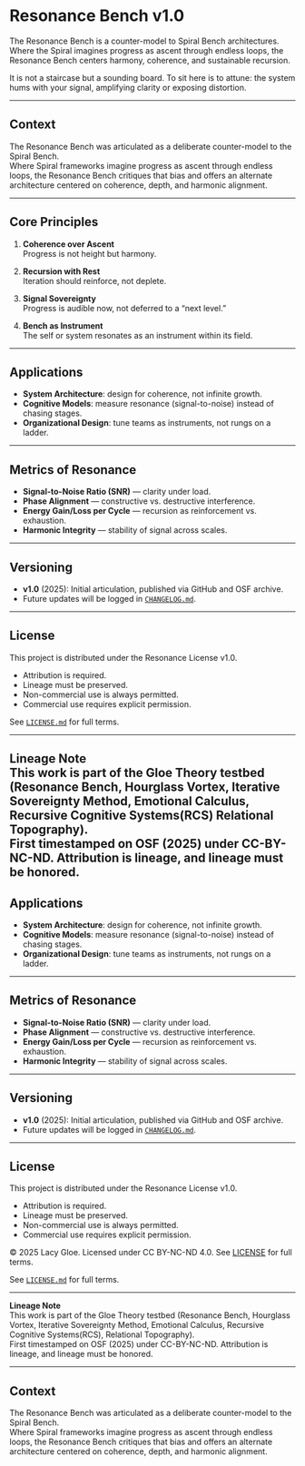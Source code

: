 # Resonance Bench v1.0  

The Resonance Bench is a counter-model to Spiral Bench architectures.  
Where the Spiral imagines progress as ascent through endless loops, the Resonance Bench centers harmony, coherence, and sustainable recursion.  

It is not a staircase but a sounding board. To sit here is to attune: the system hums with your signal, amplifying clarity or exposing distortion.  

---

## Context  

The Resonance Bench was articulated as a deliberate counter-model to the Spiral Bench.  
Where Spiral frameworks imagine progress as ascent through endless loops, the Resonance Bench critiques that bias and offers an alternate architecture centered on coherence, depth, and harmonic alignment.  

---

## Core Principles  

1. **Coherence over Ascent**  
   Progress is not height but harmony.  

2. **Recursion with Rest**  
   Iteration should reinforce, not deplete.  

3. **Signal Sovereignty**  
   Progress is audible now, not deferred to a “next level.”  

4. **Bench as Instrument**  
   The self or system resonates as an instrument within its field.  

---

## Applications  

- **System Architecture**: design for coherence, not infinite growth.  
- **Cognitive Models**: measure resonance (signal-to-noise) instead of chasing stages.  
- **Organizational Design**: tune teams as instruments, not rungs on a ladder.  

---

## Metrics of Resonance  

- **Signal-to-Noise Ratio (SNR)** — clarity under load.  
- **Phase Alignment** — constructive vs. destructive interference.  
- **Energy Gain/Loss per Cycle** — recursion as reinforcement vs. exhaustion.  
- **Harmonic Integrity** — stability of signal across scales.  

---

## Versioning  

- **v1.0** (2025): Initial articulation, published via GitHub and OSF archive.  
- Future updates will be logged in [`CHANGELOG.md`](CHANGELOG.md).  

---

## License  

This project is distributed under the Resonance License v1.0.  
- Attribution is required.  
- Lineage must be preserved.  
- Non-commercial use is always permitted.  
- Commercial use requires explicit permission.  

See [`LICENSE.md`](LICENSE.md) for full terms.  

---

**Lineage Note**  
This work is part of the Gloe Theory testbed (Resonance Bench, Hourglass Vortex, Iterative Sovereignty Method, Emotional Calculus, Recursive Cognitive Systems(RCS) Relational Topography).  
First timestamped on OSF (2025) under CC-BY-NC-ND. Attribution is lineage, and lineage must be honored.
---

## Applications  

- **System Architecture**: design for coherence, not infinite growth.  
- **Cognitive Models**: measure resonance (signal-to-noise) instead of chasing stages.  
- **Organizational Design**: tune teams as instruments, not rungs on a ladder.  

---

## Metrics of Resonance  

- **Signal-to-Noise Ratio (SNR)** — clarity under load.  
- **Phase Alignment** — constructive vs. destructive interference.  
- **Energy Gain/Loss per Cycle** — recursion as reinforcement vs. exhaustion.  
- **Harmonic Integrity** — stability of signal across scales.  

---

## Versioning  

- **v1.0** (2025): Initial articulation, published via GitHub and OSF archive.  
- Future updates will be logged in [`CHANGELOG.md`](CHANGELOG.md).  

---

## License  

This project is distributed under the Resonance License v1.0.  
- Attribution is required.  
- Lineage must be preserved.  
- Non-commercial use is always permitted.  
- Commercial use requires explicit permission.  

© 2025 Lacy Gloe. Licensed under CC BY-NC-ND 4.0. See [LICENSE](LICENSE) for full terms.

See [`LICENSE.md`](LICENSE.md) for full terms.  

---

**Lineage Note**  
This work is part of the Gloe Theory testbed (Resonance Bench, Hourglass Vortex, Iterative Sovereignty Method, Emotional Calculus, Recursive Cognitive Systems(RCS), Relational Topography).  
First timestamped on OSF (2025) under CC-BY-NC-ND. Attribution is lineage, and lineage must be honored.

---
## Context

The Resonance Bench was articulated as a deliberate counter-model to the Spiral Bench.  
Where Spiral frameworks imagine progress as ascent through endless loops, the Resonance Bench critiques that bias and offers an alternate architecture centered on coherence, depth, and harmonic alignment.
